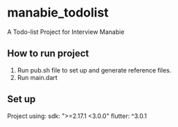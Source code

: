 # manabie_todolist
A Todo-list Project for Interview Manabie

## How to run project
1. Run pub.sh file to set up and generate reference files.
2. Run main.dart

## Set up 
Project using: 
  sdk: ">=2.17.1 <3.0.0"
  flutter: ^3.0.1